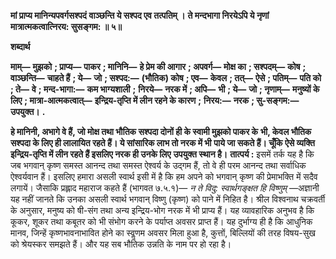 **मां प्राप्य मानिन्यपवर्गसश्पदं** **वाञ्छन्ति ये सश्पद एव तत्पतिम् ।** **ते मन्दभागा निरयेऽपि ये नृणां** **मात्रात्मकत्वात्निरय: सुसङ्गम: ॥ ५॥** 

**शब्दार्थ** 

**माम्—** **मुझको** **; प्राप्य—** **पाकर** **; मानिनि—** **हे प्रेम की आगार** **; अपवर्ग—** **मोक्ष का** **; सश्पदम्—** **कोष** **; वाञ्छन्ति—** **चाहते हैं** **; ये—** **जो** **; सश्पद:—** **(भौतिक) कोष** **; एव—** **केवल** **; तत्—** **ऐसे** **; पतिम्—** **पति को** **; ते—** **वे** **; मन्द-भागा:—** **कम भाग्यशाली** **;** **निरये—** **नरक में** **; अपि—** **भी** **; ये—** **जो** **; नृणाम्—** **मनुष्यों के लिए** **; मात्रा-आत्मकत्वात्—** **इन्द्रिय-तृप्ति में लीन रहने के कारण** **;** **निरय:—** **नरक** **; सु-सङ्गम:—** **उपयुक्त।** **.** 

**हे मानिनी, अभागे वे हैं, जो मोक्ष तथा भौतिक सश्पदा दोनों ही के स्वामी मुझको पाकर के** **भी, केवल भौतिक सश्पदा के लिए ही लालायित रहते हैं। ये सांसारिक लाभ तो नरक में भी** **पाये जा सकते हैं। चूँकि ऐसे व्यक्ति इन्द्रिय-तृप्ति में लीन रहते हैं इसलिए नरक ही उनके लिए** **उपयुक्त स्थान है।** **तात्पर्य :** इसमें तर्क यह है कि जब भगवान् कृष्ण समस्त आनन्द तथा समस्त ऐश्वर्य के उद्गम हैं, तो वे ही परम आनन्द तथा सर्वाधिक ऐश्वर्यवान हैं। इसलिए हमारा असली स्वार्थ इसी में है कि हम अपने को भगवान् कृष्ण की प्रेमाभक्ति में सदैव लगायें। जैसाकि प्रह्लाद महाराज कहते हैं (भागवत ७.५.१)— *न ते विदु: स्वार्थगङ्क्षत हि विष्णुम्* —अज्ञानी यह नहीं जानते कि उनका असली स्वार्थ भगवान् विष्णु (कृष्ण) को पाने में निहित है। श्रील विश्वनाथ चक्रवर्ती के अनुसार, मनुष्य को षी-संग तथा अन्य इन्द्रिय-भोग नरक में भी प्राप्य हैं। यह व्यावहारिक अनुभव है कि कूकर, शूकर तथा कबूतर को भी संभोग करने के पर्याप्त अवसर प्राप्त हैं। यह दुर्भाग्य ही है कि आधुनिक मानव, जिन्हें कृष्णभावनाभावित होने का स्वॢणम अवसर मिला हुआ है, कुत्तों, बिल्लियों की तरह विषय-सुख को श्रेयस्कर समझते हैं। और यह सब भौतिक उन्नति के नाम पर हो रहा है।  